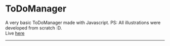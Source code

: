 # ToDoManager
A very basic ToDoManager made with Javascript. PS: All illustrations were developed from scratch :D.<br/>
Live [here](https://bit.ly/vbtodo)
___
